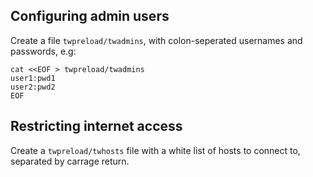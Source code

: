 ## Configuring admin users

Create a file ``twpreload/twadmins``, with colon-seperated usernames and passwords, e.g:

```
cat <<EOF > twpreload/twadmins
user1:pwd1
user2:pwd2
EOF
```

## Restricting internet access

Create a ``twpreload/twhosts`` file with a white list of hosts to connect to, separated by carrage return.

